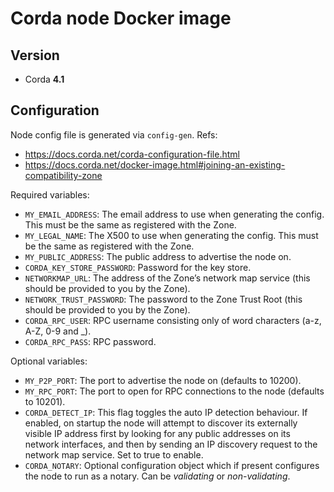 # Corda node Docker image

## Version
* Corda **4.1**

## Configuration
Node config file is generated via `config-gen`. Refs:
- https://docs.corda.net/corda-configuration-file.html
- https://docs.corda.net/docker-image.html#joining-an-existing-compatibility-zone

Required variables:
- `MY_EMAIL_ADDRESS`: The email address to use when generating the config. This must be the same as registered with the Zone.
- `MY_LEGAL_NAME`: The X500 to use when generating the config. This must be the same as registered with the Zone.
- `MY_PUBLIC_ADDRESS`: The public address to advertise the node on.
- `CORDA_KEY_STORE_PASSWORD`: Password for the key store.
- `NETWORKMAP_URL`: The address of the Zone’s network map service (this should be provided to you by the Zone).
- `NETWORK_TRUST_PASSWORD`: The password to the Zone Trust Root (this should be provided to you by the Zone).
- `CORDA_RPC_USER`: RPC username consisting only of word characters (a-z, A-Z, 0-9 and _).
- `CORDA_RPC_PASS`: RPC password.

Optional variables:
- `MY_P2P_PORT`: The port to advertise the node on (defaults to 10200).
- `MY_RPC_PORT`: The port to open for RPC connections to the node (defaults to 10201).
- `CORDA_DETECT_IP`: This flag toggles the auto IP detection behaviour. If enabled, on startup the node will attempt to discover its externally visible IP address first by looking for any public addresses on its network interfaces, and then by sending an IP discovery request to the network map service. Set to true to enable.
- `CORDA_NOTARY`: Optional configuration object which if present configures the node to run as a notary. Can be *validating* or *non-validating*.
